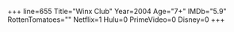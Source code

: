 +++
line=655
Title="Winx Club"
Year=2004
Age="7+"
IMDb="5.9"
RottenTomatoes=""
Netflix=1
Hulu=0
PrimeVideo=0
Disney=0
+++


